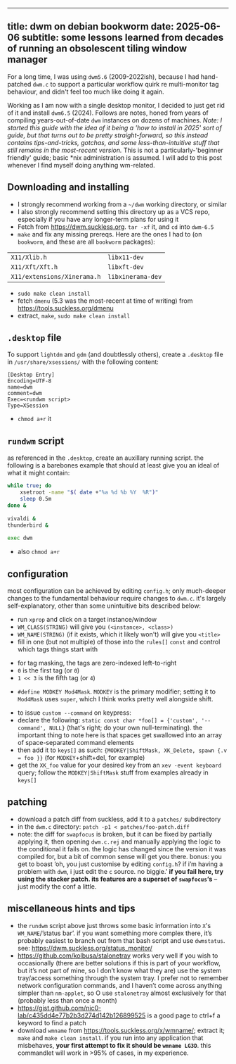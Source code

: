 ----
title: dwm on debian bookworm
date: 2025-06-06
subtitle: some lessons learned from decades of running an obsolescent tiling window manager
----

For a long time, I was using `dwm5.6` (2009-2022ish), because I had hand-patched `dwm.c` to support a particular workflow quirk re multi-monitor tag behaviour, and didn't feel too much like doing it again.

Working as I am now with a single desktop monitor, I decided to just get rid of it and install `dwm6.5` (2024). Follows are notes, honed from years of compiling years-out-of-date `dwm` instances on dozens of machines. *Note: I started this guide with the idea of it being a 'how to install in 2025' sort of guide, but that turns out to be pretty straight-forward, so this instead contains tips-and-tricks, gotchas, and some less-than-intuitive stuff that still remains in the most-recent version.* This is not a particularly-'beginner friendly' guide; basic \*nix administration is assumed. I will add to this post whenever I find myself doing anything wm-related.

## Downloading and installing 

- I strongly recommend working from a `~/dwm` working directory, or similar
- I also strongly recommend setting this directory up as a VCS repo, especially if you have any longer-term plans for using it
- Fetch from <https://dwm.suckless.org>. `tar -xf` it, and `cd` into `dwm-6.5`
- `make` and fix any missing prereqs. Here are the ones I had to (on `bookworm`, and these are all `bookworm` packages):

|  |  |
-|-
`X11/Xlib.h`	| `libx11-dev`
`X11/Xft/Xft.h`	| `libxft-dev`
`X11/extensions/Xinerama.h`	| `libxinerama-dev`

- `sudo make clean install`
- fetch `dmenu` (5.3 was the most-recent at time of writing) from <https://tools.suckless.org/dmenu>
- extract, `make`, `sudo make clean install`

## `.desktop` file

To support `lightdm` and `gdm` (and doubtlessly others), create a `.desktop` file in `/usr/share/xsessions/` with the following content:

```text
[Desktop Entry]
Encoding=UTF-8
name=dwm
comment=dwm
Exec=<rundwm script>
Type=XSession
```

- `chmod a+r` it

## `rundwm` script

as referenced in the `.desktop`, create an auxillary running script. the following is a barebones example that should at least give you an ideal of what it might contain:

```sh
while true; do
    xsetroot -name "$( date +"%a %d %b %Y  %R")"
    sleep 0.5m
done &
 
vivaldi &
thunderbird & 
 
exec dwm
```

- also `chmod a+r`

## configuration

most configuration can be achieved by editing `config.h`; only much-deeper changes to the fundamental behaviour require changes to `dwm.c`. it's largely self-explanatory, other than some unintuitive bits described below:

- run `xprop` and click on a target instance/window
- `WM_CLASS(STRING)` will give you `(<instance>, <class>)`
- `WM_NAME(STRING)` (if it exists, which it likely won't) will give you `<title>`
- fill in one (but not multiple) of those into the `rules[]` `const` and control which tags things start with

<!--  -->

- for tag masking, the tags are zero-indexed left-to-right
- `0` is the first tag (or `0`)
- `1 << 3` is the fifth tag (or `4`)

<!--  -->

- `#define MODKEY Mod4Mask`. `MODKEY` is the primary modifier; setting it to `Mod4Mask` uses `super`, which I think works pretty well alongside shift.

<!--  -->

- to issue `custom --command` on keypress:
- declare the following: `static const char *foo[] = {'custom', '--command', NULL}` (that's right; do your own null-terminating). the important thing to note here is that spaces get swallowed into an array of space-separated command elements
- then add it to `keys[]` as such: `{MODKEY|ShiftMask, XK_Delete, spawn {.v = foo }}` (for `MODKEY`+shift+del, for example)
- get the `XK_foo` value for your desired key from an `xev -event keyboard` query; follow the `MODKEY|ShiftMask` stuff from examples already in `keys[]`

## patching

- download a patch diff from suckless, add it to a `patches/` subdirectory
- in the `dwm.c` directory: `patch -p1 < patches/foo-patch.diff`
- note: the diff for `swapfocus` is broken, but it can be fixed by partially applying it, then opening `dwm.c.rej` and manually applying the logic to the conditional it fails on. the logic has changed since the version it was compiled for, but a bit of common sense will get you there. bonus: you get to boast ‘oh, you just customise by editing `config.h`? if i’m having a problem with `dwm`, i just edit the `c` source. no biggie.’ **if you fail here, try using the stacker patch. its features are a superset of `swapfocus`‘s** – just modify the conf a little.

## miscellaneous hints and tips

- the `rundwm` script above just throws some basic information into `X`'s `WM_NAME`/’status bar’. if you want something more complex there, it’s probably easiest to branch out from that bash script and use `dwmstatus`. see: <https://dwm.suckless.org/status_monitor/>
- <https://github.com/kolbusa/stalonetray> works very well if you wish to occasionally (there are better solutions if this is part of your workflow, but it’s not part of mine, so I don’t know what they are) use the system tray/access something through the system tray. I prefer not to remember network configuration commands, and I haven’t come across anything simpler than `nm-applet`, so O use `stalonetray` almost exclusively for that (probably less than once a month)
- <https://gist.github.com/nic0-lab/c435dd4e77b2b3d274d142b126899525> is a good page to ctrl+f a keyword to find a patch
- download `wmname` from <https://tools.suckless.org/x/wmname/>; extract it; `make` and `make clean install`. if you run into any application that misbehaves, **your first attempt to fix it should be `wmname LG3D`**. this commandlet will work in >95% of cases, in my experience.